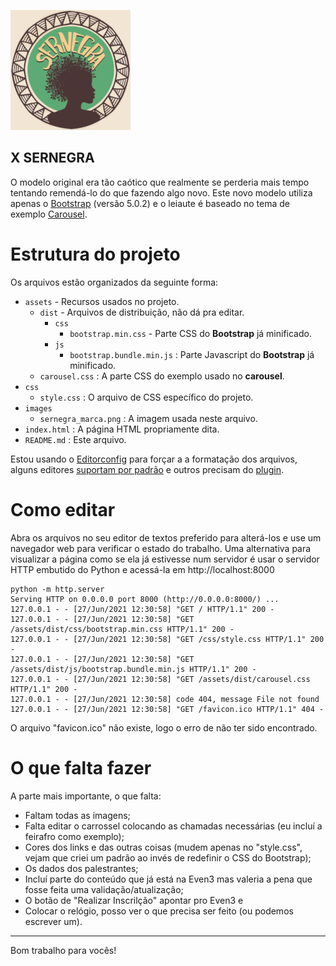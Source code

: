 ![](images/sernegra_marca.png)

X SERNEGRA
---

O modelo original era tão caótico que realmente se perderia mais tempo
tentando remendá-lo do que fazendo algo novo. Este novo modelo utiliza
apenas o [Bootstrap](https://getbootstrap.com/) (versão 5.0.2) e o
leiaute é baseado no tema de exemplo
[Carousel](https://getbootstrap.com/docs/5.0/examples/carousel/).

# Estrutura do projeto
Os arquivos estão organizados da seguinte forma:
- `assets` - Recursos usados no projeto.
    - `dist` - Arquivos de distribuição, não dá pra editar.
        - `css`
            - `bootstrap.min.css` - Parte CSS do **Bootstrap** já minificado.
        - `js`
            - `bootstrap.bundle.min.js` : Parte Javascript do **Bootstrap** já minificado.
    - `carousel.css` : A parte CSS do exemplo usado no **carousel**.
- `css`
    - `style.css` : O arquivo de CSS específico do projeto.
- `images`
    - `sernegra_marca.png` : A imagem usada neste arquivo.
- `index.html` : A página HTML propriamente dita.
- `README.md` : Este arquivo.

Estou usando o [Editorconfig](https://editorconfig.org) para forçar a
a formatação dos arquivos, alguns editores
[suportam por padrão](https://editorconfig.org/#pre-installed) e outros
precisam do [plugin](https://editorconfig.org/#download).

# Como editar
Abra os arquivos no seu editor de textos preferido para alterá-los e use
um navegador web para verificar o estado do trabalho. Uma alternativa para
visualizar a página como se ela já estivesse num servidor é usar o servidor
HTTP embutido do Python e acessá-la em http://localhost:8000

```
python -m http.server
Serving HTTP on 0.0.0.0 port 8000 (http://0.0.0.0:8000/) ...
127.0.0.1 - - [27/Jun/2021 12:30:58] "GET / HTTP/1.1" 200 -
127.0.0.1 - - [27/Jun/2021 12:30:58] "GET /assets/dist/css/bootstrap.min.css HTTP/1.1" 200 -
127.0.0.1 - - [27/Jun/2021 12:30:58] "GET /css/style.css HTTP/1.1" 200 -
127.0.0.1 - - [27/Jun/2021 12:30:58] "GET /assets/dist/js/bootstrap.bundle.min.js HTTP/1.1" 200 -
127.0.0.1 - - [27/Jun/2021 12:30:58] "GET /assets/dist/carousel.css HTTP/1.1" 200 -
127.0.0.1 - - [27/Jun/2021 12:30:58] code 404, message File not found
127.0.0.1 - - [27/Jun/2021 12:30:58] "GET /favicon.ico HTTP/1.1" 404 -
```

O arquivo "favicon.ico" não existe, logo o erro de não ter sido encontrado.

# O que falta fazer
A parte mais importante, o que falta:
- Faltam todas as imagens;
- Falta editar o carrossel colocando as chamadas necessárias (eu incluí
  a feirafro como exemplo);
- Cores dos links e das outras coisas (mudem apenas no "style.css", vejam
  que criei um padrão ao invés de redefinir o CSS do Bootstrap);
- Os dados dos palestrantes;
- Incluí parte do conteúdo que já está na Even3 mas valeria a pena que
  fosse feita uma validação/atualização;
- O botão de "Realizar Inscrilção" apontar pro Even3 e
- Colocar o relógio, posso ver o que precisa ser feito (ou podemos escrever
  um).

---
Bom trabalho para vocês!